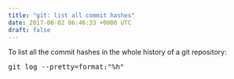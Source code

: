 ```yaml
---
title: "git: list all commit hashes"
date: 2017-06-02 06:46:33 +0000 UTC
draft: false
---
```

To list all the commit hashes in the whole history of a git repository:

<pre>
git log --pretty=format:"%h"
</pre>